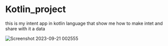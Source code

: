# Kotlin_project
this is my intent app in kotlin language that show me how to make intet and share with it a data

![Screenshot 2023-09-21 002555](https://github.com/mostafatarawneh/Kotlin_project/assets/47160216/19f25d3f-cde4-406c-b839-d6ba149f0aff)

